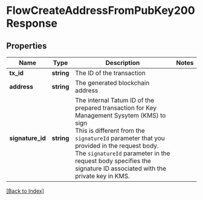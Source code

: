 # FlowCreateAddressFromPubKey200Response

## Properties

Name | Type | Description | Notes
------------ | ------------- | ------------- | -------------
**tx_id** | **string** | The ID of the transaction |
**address** | **string** | The generated blockchain address |
**signature_id** | **string** | The internal Tatum ID of the prepared transaction for Key Management Sysytem (KMS) to sign<br/>This is different from the <code>signatureId</code> parameter that you provided in the request body. The <code>signatureId</code> parameter in the request body specifies the signature ID associated with the private key in KMS. |

[[Back to Index]](../index.md)
